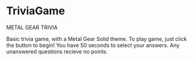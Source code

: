 # TriviaGame
METAL GEAR TRIVIA

Basic trivia game, with a Metal Gear Solid theme.
To play game, just click the button to begin!
You have 50 seconds to select your answers. 
Any unanswered questions recieve no points.